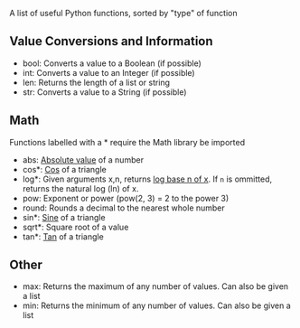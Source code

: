 A list of useful Python functions, sorted by "type" of function

## Value Conversions and Information

* bool: Converts a value to a Boolean (if possible)
* int: Converts a value to an Integer (if possible)
* len: Returns the length of a list or string
* str: Converts a value to a String (if possible)

## Math

Functions labelled with a \* require the Math library be imported

* abs: [Absolute value](https://www.mathsisfun.com/numbers/absolute-value.html) of a number
* cos\*: [Cos](https://www.mathsisfun.com/sine-cosine-tangent.html) of a triangle
* log\*: Given arguments x,n, returns [log base n of x](https://en.wikipedia.org/wiki/Logarithm).  If `n` is ommitted, returns the natural log (ln) of x.  
* pow: Exponent or power (pow(2, 3) = 2 to the power 3)
* round: Rounds a decimal to the nearest whole number
* sin\*: [Sine](https://www.mathsisfun.com/sine-cosine-tangent.html) of a triangle
* sqrt\*: Square root of a value
* tan\*: [Tan](https://www.mathsisfun.com/sine-cosine-tangent.html) of a triangle

## Other

* max: Returns the maximum of any number of values.  Can also be given a list
* min: Returns the minimum of any number of values.  Can also be given a list
